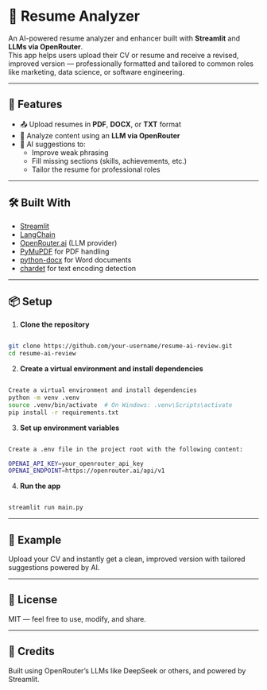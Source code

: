 # 📄 Resume Analyzer

An AI-powered resume analyzer and enhancer built with **Streamlit** and **LLMs via OpenRouter**.  
This app helps users upload their CV or resume and receive a revised, improved version — professionally formatted and tailored to common roles like marketing, data science, or software engineering.

---

## 🚀 Features

- 📤 Upload resumes in **PDF**, **DOCX**, or **TXT** format  
- 🤖 Analyze content using an **LLM via OpenRouter**  
- 🧠 AI suggestions to:
  - Improve weak phrasing
  - Fill missing sections (skills, achievements, etc.)
  - Tailor the resume for professional roles

---

## 🛠 Built With

- [Streamlit](https://streamlit.io/)
- [LangChain](https://www.langchain.com/)
- [OpenRouter.ai](https://openrouter.ai/) (LLM provider)
- [PyMuPDF](https://pymupdf.readthedocs.io/en/latest/) for PDF handling
- [python-docx](https://python-docx.readthedocs.io/en/latest/) for Word documents
- [chardet](https://github.com/chardet/chardet) for text encoding detection

---

## 📦 Setup

1. **Clone the repository**

```bash

git clone https://github.com/your-username/resume-ai-review.git
cd resume-ai-review

```
2. **Create a virtual environment and install dependencies**

```bash

Create a virtual environment and install dependencies
python -m venv .venv
source .venv/bin/activate  # On Windows: .venv\Scripts\activate
pip install -r requirements.txt

```

3. **Set up environment variables**
```bash

Create a .env file in the project root with the following content:

OPENAI_API_KEY=your_openrouter_api_key
OPENAI_ENDPOINT=https://openrouter.ai/api/v1

```

4. **Run the app**
```bash

streamlit run main.py

```
---

## 📝 Example
Upload your CV and instantly get a clean, improved version with tailored suggestions powered by AI.

---

## 📃 License
MIT — feel free to use, modify, and share.

---

## 🙌 Credits
Built using OpenRouter’s LLMs like DeepSeek or others, and powered by Streamlit.